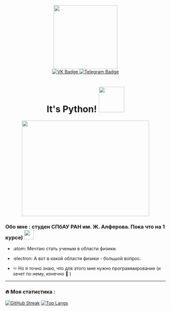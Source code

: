 <div id="header" align="center">
  <img src="https://media.giphy.com/media/TetPW6h2AEpQGc1vzU/giphy.gif" width="200"/>
</div>
<div align="center">
<div id="badges">
  <a href="https://vk.com/daniyaku">
<img src="https://img.shields.io/badge/VK-blue?logo=VK&logoColor=white&style=for-the-badge" alt="VK Badge"/>
  </a>
  <a href="https://t.me/wolfwingli">
    <img src="https://img.shields.io/badge/Telegram-blue?style=for-the-badge&logo=Telegram&logoColor=white" alt="Telegram Badge"/>
  </a></div>
</div>
<div align="center">
  
<div align="center">
<img src="https://komarev.com/ghpvc/?username=DaniyaKu&style=flat-square&color=blue" alt=""/></div></div>
<div align="center"><h1>
  It's Python!
  <img src="https://media.giphy.com/media/xUA7aZeLE2e0P7Znz2/giphy.gif" width="80px"/>
</h1></div>

<div align="center">
  <img src="https://media.giphy.com/media/hpXdHPfFI5wTABdDx9/giphy.gif" width="400" height="300"/>
</div>

### Обо мне : студен СПбАУ РАН им. Ж. Алферова. Пока что на 1 курсе) <img src="https://media.giphy.com/media/WUlplcMpOCEmTGBtBW/giphy.gif" width="30">

- :atom: Мечтаю стать ученым в области физики.

- :electron: А вот в какой области физики - большой вопрос.

- :infinity: Но я точно знаю, что для этого мне нужно программирование (и зачет по нему, конечно :place_of_worship: )

---

### :fire: Моя статистика :
[![GitHub Streak](https://github-readme-streak-stats.herokuapp.com?user=DaniyaKu&theme=swift)](https://git.io/streak-stats)
[![Top Langs](https://github-readme-stats.vercel.app/api/top-langs/?username=your-github-username)](https://github.com/anuraghazra/github-readme-stats)

